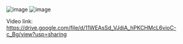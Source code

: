 ![image](https://github.com/user-attachments/assets/ea961fa5-b9e2-431a-a59f-1c685986b3d7)
![image](https://github.com/user-attachments/assets/217b64cd-0d9e-48b2-8100-69e46b936b40)

Video link:
https://drive.google.com/file/d/11WEAsSd_VJdiA_hPKCHMcL6vioC-c_Bg/view?usp=sharing
